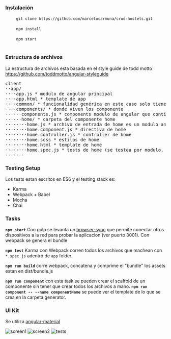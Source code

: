 <h3>Instalación</h3>
<pre>
    <code>git clone https://github.com/marcelocarmona/crud-hostels.git</code><br>
    <code>npm install</code><br>
    <code>npm start</code><br>
</pre>
<h3>Estructura de archivos</h3>
<p>La estructura de archivos esta basada en el style guide de todd motto
    <a href="https://github.com/toddmotto/angular-styleguide" target="_blank">https://github.com/toddmotto/angular-styleguide</a>
</p>
<pre>
client
⋅⋅app/
⋅⋅⋅⋅app.js * modulo de angular principal
⋅⋅⋅⋅app.html * template de app
⋅⋅⋅⋅common/ * funcionalidad genérica en este caso solo tiene el user.service que funcionaria como "store"
⋅⋅⋅⋅components/ * donde viven los componente
⋅⋅⋅⋅⋅⋅components.js * components modulo de angular que contiene a los componentes
⋅⋅⋅⋅⋅⋅home/ * carpeta del componente home
⋅⋅⋅⋅⋅⋅⋅⋅home.js * archivo de entrada de home es un modulo angular (rutas, configuraciones)
⋅⋅⋅⋅⋅⋅⋅⋅home.component.js * directiva de home
⋅⋅⋅⋅⋅⋅⋅⋅home.controller.js * controller de home
⋅⋅⋅⋅⋅⋅⋅⋅home.scss * estilos de home
⋅⋅⋅⋅⋅⋅⋅⋅home.html * template de home
⋅⋅⋅⋅⋅⋅⋅⋅home.spec.js * tests de home (se testea por modulo, componente, y controller)
⋅⋅⋅⋅⋅⋅⋅
</pre>
<h3>Testing Setup</h3>
Los tests estan escritos en ES6 y el testing stack es:
<ul>
    <li>Karma</li>
    <li>Webpack + Babel</li>
    <li>Mocha</li>
    <li>Chai</li>
</ul>
<h3>Tasks</h3>
<p><b><code>npm start</code></b> Con gulp se levanta un <a href="https://browsersync.io/" target="_blank">browser-sync</a> que
    permite conectar otros dispositivos a la red para probar la aplicacion (ver puerto 3001). Con webpack se genera el bundle</p>
<p><b><code>npm test</code></b> Karma con Webpack corren todos los archivos que machean con <code>*.spec.js</code> adentro de
    <code>app</code> folder.</p>
<p><b><code>npm run build</code></b> corre webpack, concatena y comprime el "bundle" los assets estan en dist/bundle.js</p>
<p><b><code>npm run component</code></b> con esta task se pueden crear el scaffold de un componente sin tener que crear todos
    los archivos a mano.
    <b><code>npm run component -- --name componentName</code></b> se puede ver el template de lo que se crea en la carpeta
    generator.
</p>
<h3>UI Kit</h3>
<p>Se utiliza <a href="https://material.angularjs.org/latest/" target="_blank">angular-material</a></p>
<div class="images-container">
    <img src="http://marcelocarmona.com/crud-hostels/client/app/common/images/screen1.png" alt="screen1">
    <img src="http://marcelocarmona.com/crud-hostels/client/app/common/images/screen2.png" alt="screen2">
    <img src="http://marcelocarmona.com/crud-hostels/client/app/common/images/tests.png" alt="tests">
</div>
